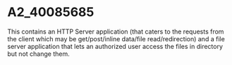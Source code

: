 # A2_40085685
This contains an HTTP Server application (that caters to the requests from the client which may be get/post/inline data/file read/redirection) and a file server application that lets an authorized user access the files in directory but not change them. 
